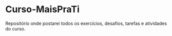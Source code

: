 # Curso-MaisPraTi
Repositório onde postarei todos os exercícios, desafios, tarefas e atividades do curso.
